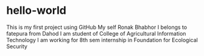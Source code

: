 # hello-world
This is my first project using GitHub
My self Ronak Bhabhor
I belongs to fatepura from Dahod
I am student of College of Agricultural Information Technology
I am working for 8th sem internship in Foundation for Ecological Security

